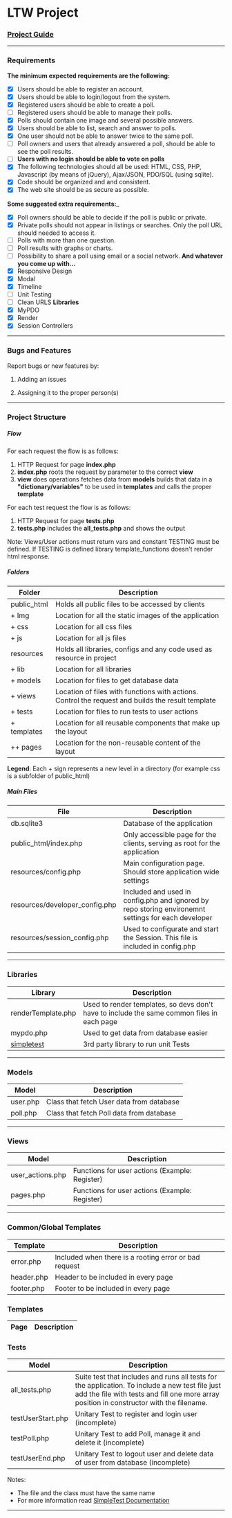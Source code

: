 # LTW Project

### [Project Guide](http://paginas.fe.up.pt/~arestivo/doku/doku.php/classes:years:2014:ltw:project)

---
### Requirements

__The minimum expected requirements are the following:__

- [X] Users should be able to register an account.
- [X] Users should be able to login/logout from the system.
- [X] Registered users should be able to create a poll.
- [ ] Registered users should be able to manage their polls.
- [X] Polls should contain one image and several possible answers.
- [X] Users should be able to list, search and answer to polls.
- [X] One user should not be able to answer twice to the same poll.
- [ ] Poll owners and users that already answered a poll, should be able to see the poll results.
- [ ] __Users with no login should be able to vote on polls__
- [X] The following technologies should all be used: HTML, CSS, PHP, Javascript (by means of jQuery), Ajax/JSON, PDO/SQL (using sqlite).
- [X] Code should be organized and and consistent.
- [X] The web site should be as secure as possible.

__Some suggested extra requirements:___

- [X] Poll owners should be able to decide if the poll is public or private.
- [X] Private polls should not appear in listings or searches. Only the poll URL should needed to access it.
- [ ] Polls with more than one question.
- [ ] Poll results with graphs or charts.
- [ ] Possibility to share a poll using email or a social network.
__And whatever you come up with…__
- [X] Responsive Design
- [X] Modal
- [X] Timeline
- [ ] Unit Testing
- [ ] Clean URLS
__Libraries__
- [X] MyPDO
- [X] Render
- [X] Session Controllers

---

### Bugs and Features

Report bugs or new features by:

1. Adding an issues

2. Assigning it to the proper person(s)

---

### Project Structure

##### Flow

For each request the flow is as follows:

1. HTTP Request for page **index.php**
2. **index.php** roots the request by parameter to the correct **view**
3. **view** does operations fetches data from **models** builds that data in a **"dictionary/variables"** to be used in **templates** and calls the proper **template**

For each test request the flow is as follows:

1. HTTP Request for page **tests.php**
2. **tests.php** includes the **all_tests.php** and shows the output

Note: Views/User actions must return vars and constant TESTING must be defined. If TESTING is defined library template_functions doesn't render html response.


##### Folders
**Folder** | **Description**
------ | -----------
public_html | Holds all public files to be accessed by clients
+ Img | Location for all the static images of the application
+ css | Location for all css files
+ js | Location for all js files
resources | Holds all libraries, configs and any code used as resource in project
+ lib | Location for all libraries
+ models | Location for files to get database data
+ views | Location of files with functions with actions. Control the request and builds the result template
+ tests | Location for files to run tests to user actions
+ templates | Location for all reusable components that make up the layout
++ pages | Location for the non-reusable content of the layout

**Legend**: Each + sign represents a new level in a directory (for example css is a subfolder of public_html)

##### Main Files

**File** | **Description**
---- | -----------
db.sqlite3 | Database of the application
public_html/index.php | Only accessible page for the clients, serving as root for the application
resources/config.php | Main configuration page. Should store application wide settings
resources/developer_config.php | Included and used in config.php and ignored by repo storing environemnt settings for each developer
resources/session_config.php | Used to configurate and start the Session. This file is included in config.php

---

### Libraries
**Library** | **Description**
------- | -----------
renderTemplate.php | Used to render templates, so devs don't have to include the same common files in each page
mypdo.php | Used to get data from database easier
[simpletest](http://www.simpletest.org/en) | 3rd party library to run unit Tests

---

### Models
**Model** | **Description**
-------- | -----------
user.php | Class that fetch User data from database
poll.php | Class that fetch Poll data from database

---

### Views
**Model** | **Description**
-------- | -----------
user_actions.php | Functions for user actions (Example: Register)
pages.php | Functions for user actions (Example: Register)

---

### Common/Global Templates
**Template** | **Description**
-------- | -----------
error.php | Included when there is a rooting error or bad request
header.php | Header to be included in every page
footer.php | Footer to be included in every page

### Templates
**Page** | **Description**
-------- | -----------

### Tests
**Model** | **Description**
-------- | -----------
all_tests.php | Suite test that includes and runs all tests for the application. To include a new test file just add the file with tests and fill one more array position in constructor with the filename.
testUserStart.php | Unitary Test to register and login user (incomplete)
testPoll.php | Unitary Test to add Poll, manage it and delete it (incomplete)
testUserEnd.php | Unitary Test to logout user and delete data of user from database (incomplete)


Notes: 
* The file and the class must have the same name
* For more information read [SimpleTest Documentation](http://www.simpletest.org/en)

---
